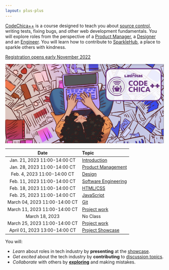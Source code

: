 ```yaml
---
layout: plus-plus
---
```


[CodeChica++](./) is a course designed to teach you about [source control](./guides/git.html#source-control),
writing tests, fixing bugs, and other web development fundamentals.
You will explore roles from the perspective of a [Product Manager](./roles/product-manager.html),
a [Designer](./roles/designer.html) and an [Engineer](./roles/software-engineer.html).
You will learn how to contribute to [SparkleHub][sparklehub],
a place to sparkle others with kindness.

<a href="https://www.eventbrite.com/o/latinitas-nonprofit-organization-11797246680" class="button primary">Registration opens early November 2022</a>

![Chica Coding](/assets/images/chica-coding-plus-plus-top-view.png)

| Date | Topic |
| :---: | :--- |
| Jan. 21, 2023 11:00-14:00 CT | [Introduction](./lessons/0x00/) |  |
| Jan. 28, 2023 11:00-14:00 CT | [Product Management](./lessons/0x01/) |  |
| Feb. 4, 2023 11:00-14:00 CT | [Design](./lessons/0x02/) |  |
| Feb. 11, 2023 11:00-14:00 CT | [Software Engineering](./lessons/0x03/) | |
| Feb. 18, 2023 11:00-14:00 CT | [HTML/CSS](./lessons/0x04/) |  |
| Feb. 25, 2023 11:00-14:00 CT | [JavaScript](./lessons/0x05/) | |
| March 04, 2023 11:00-14:00 CT | [Git](./lessons/0x06/) | |
| March 11, 2023 11:00-14:00 CT | [Project work](./lessons/0x07/) | |
| March 18, 2023 | No Class
| March 25, 2023 11:00-14:00 CT | [Project work](./lessons/0x08/) | |
| April 01, 2023 13:00-14:00 CT | [Project Showcase][project] | |

You will:

* _Learn_ about roles in tech industry by **presenting** at the [showcase][project].
* _Get excited_ about the tech industry by **contributing** to [discussion topics][0].
* _Collaborate_ with others by **[exploring](https://github.com/CodeChica/)** and making mistakes.

[project]: /plus-plus/project.html
[recordings]: https://codechica-plus-plus.slack.com/archives/C02EQF56ULW
[sparklehub]: https://github.com/CodeChica/SparkleHub-lite
[0]: https://github.com/CodeChica/plus-plus/discussions
[1]: https://www.linkedin.com/in/vitalsergio
[2]: https://www.linkedin.com/in/monica-esparza-younger-6a9755a
[3]: https://www.linkedin.com/in/amanda-ortiz-268022aa
[4]: https://ca.linkedin.com/in/camilo-garcia-la-rotta
